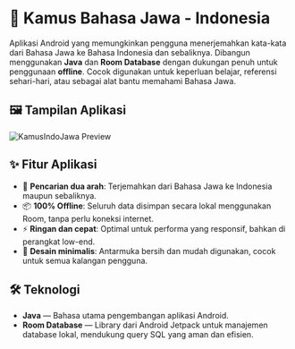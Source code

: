 # 📗 Kamus Bahasa Jawa - Indonesia
Aplikasi Android yang memungkinkan pengguna menerjemahkan kata-kata dari Bahasa Jawa ke Bahasa Indonesia dan sebaliknya. Dibangun menggunakan **Java** dan **Room Database** dengan dukungan penuh untuk penggunaan **offline**. Cocok digunakan untuk keperluan belajar, referensi sehari-hari, atau sebagai alat bantu memahami Bahasa Jawa.


## 🖼️ Tampilan Aplikasi

![KamusIndoJawa Preview](https://github.com/user-attachments/assets/7aa7559b-ae63-4948-9df8-e2adddb99d79)

## ✨ Fitur Aplikasi
- 🔄 **Pencarian dua arah**: Terjemahkan dari Bahasa Jawa ke Indonesia maupun sebaliknya.
- 📦 **100% Offline**: Seluruh data disimpan secara lokal menggunakan Room, tanpa perlu koneksi internet.
- ⚡ **Ringan dan cepat**: Optimal untuk performa yang responsif, bahkan di perangkat low-end.
- 🧭 **Desain minimalis**: Antarmuka bersih dan mudah digunakan, cocok untuk semua kalangan pengguna.

## 🛠️ Teknologi
- **Java** — Bahasa utama pengembangan aplikasi Android.
- **Room Database** — Library dari Android Jetpack untuk manajemen database lokal, mendukung query SQL yang aman dan efisien.
